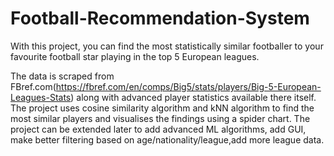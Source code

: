 # Football-Recommendation-System
With this project, you can find the most statistically similar footballer to your favourite football star playing in the top 5 European leagues.

The data is scraped from FBref.com(https://fbref.com/en/comps/Big5/stats/players/Big-5-European-Leagues-Stats) along with advanced player statistics available there itself.
The project uses cosine similarity algorithm and kNN algorithm to find the most similar players and visualises the findings using a spider chart. 
The project can be extended later to add advanced ML algorithms, add GUI, make better filtering based on age/nationality/league,add more league data.
